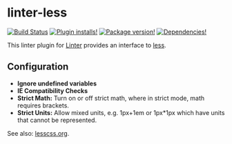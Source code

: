 # linter-less

[![Build Status](https://img.shields.io/travis/AtomLinter/linter-less.svg?style=flat-square)](https://travis-ci.org/AtomLinter/linter-less)
[![Plugin installs!](https://img.shields.io/apm/dm/linter-less.svg?style=flat-square)](https://atom.io/packages/linter-less)
[![Package version!](https://img.shields.io/apm/v/linter-less.svg?style=flat-square)](https://atom.io/packages/linter-less)
[![Dependencies!](https://img.shields.io/david/AtomLinter/linter-less.svg?style=flat-square)](https://david-dm.org/AtomLinter/linter-less)


This linter plugin for [Linter](https://github.com/AtomLinter/Linter) provides an interface to [less](http://lesscss.org).

## Configuration

* **Ignore undefined variables**
* **IE Compatibility Checks**
* **Strict Math:** Turn on or off strict math, where in strict mode, math requires brackets.
* **Strict Units:** Allow mixed units, e.g. 1px+1em or 1px*1px which have units that cannot be represented.

See also: [lesscss.org](http://lesscss.org/usage/#command-line-usage).
